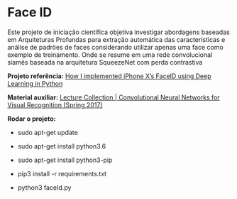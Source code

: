 # Face ID
Este projeto de iniciação científica objetiva investigar abordagens baseadas em Arquiteturas Profundas para extração automática das características e análise de padrões de faces considerando utilizar apenas uma face como exemplo de treinamento.
Onde se resume em uma rede convolucional siamês baseada na arquitetura SqueezeNet com perda contrastiva

**Projeto referência:** [How I implemented iPhone X’s FaceID using Deep Learning in Python](https://towardsdatascience.com/how-i-implemented-iphone-xs-faceid-using-deep-learning-in-python-d5dbaa128e1d)

**Material auxiliar:** [Lecture Collection | Convolutional Neural Networks for Visual Recognition (Spring 2017)](https://www.youtube.com/playlist?list=PL3FW7Lu3i5JvHM8ljYj-zLfQRF3EO8sYv)

**Rodar o projeto:**
- sudo apt-get update
- sudo apt-get install python3.6
- sudo apt-get install python3-pip

- pip3 install -r requirements.txt

- python3 faceId.py
